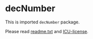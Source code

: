 # decNumber

This is imported `decNumber` package.

Please read [readme.txt](readme.txt) and [ICU-license](ICU-license.html).